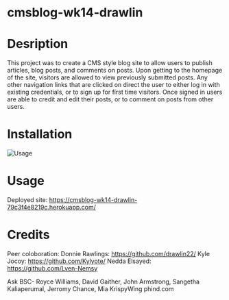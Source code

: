 # cmsblog-wk14-drawlin

# Desription

This project was to create a CMS style blog site to allow users to publish articles, blog posts, and comments on posts. Upon getting to the homepage of the site, visitors are allowed to view previously submitted posts. Any other navigation links that are clicked on direct the user to either log in with existing credentials, or to sign up for first time visitors. Once signed in users are able to credit and edit their posts, or to comment on posts from other users.


# Installation
![Usage
](image.png)

# Usage
Deployed site: https://cmsblog-wk14-drawlin-79c3f4e8219c.herokuapp.com/

# Credits

Peer coloboration:
Donnie Rawlings: https://github.com/drawlin22/
Kyle Jocoy: https://github.com/Kylyote/
Nedda Elsayed: https://github.com/Lven-Nemsy

Ask BSC- Royce Williams, David Gaither, John Armstrong, Sangetha Kaliaperumal, Jerromy Chance, Mia
KrispyWing
phind.com